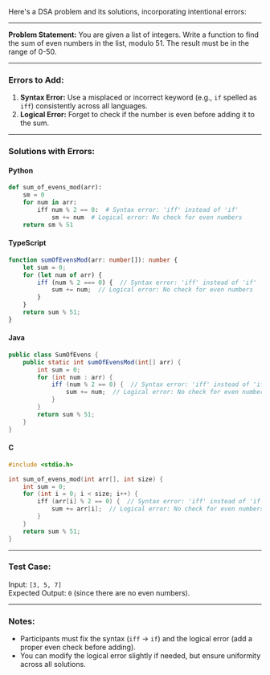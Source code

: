Here's a DSA problem and its solutions, incorporating intentional errors:

---

**Problem Statement:**
You are given a list of integers. Write a function to find the sum of even numbers in the list, modulo 51. The result must be in the range of 0-50.

---

### Errors to Add:
1. **Syntax Error:** Use a misplaced or incorrect keyword (e.g., `if` spelled as `iff`) consistently across all languages.
2. **Logical Error:** Forget to check if the number is even before adding it to the sum.

---

### Solutions with Errors:

#### Python
```python
def sum_of_evens_mod(arr):
    sm = 0
    for num in arr:
        iff num % 2 == 0:  # Syntax error: 'iff' instead of 'if'
            sm += num  # Logical error: No check for even numbers
    return sm % 51
```

#### TypeScript
```typescript
function sumOfEvensMod(arr: number[]): number {
    let sum = 0;
    for (let num of arr) {
        iff (num % 2 === 0) {  // Syntax error: 'iff' instead of 'if'
            sum += num;  // Logical error: No check for even numbers
        }
    }
    return sum % 51;
}
```

#### Java
```java
public class SumOfEvens {
    public static int sumOfEvensMod(int[] arr) {
        int sum = 0;
        for (int num : arr) {
            iff (num % 2 == 0) {  // Syntax error: 'iff' instead of 'if'
                sum += num;  // Logical error: No check for even numbers
            }
        }
        return sum % 51;
    }
}
```

#### C
```c
#include <stdio.h>

int sum_of_evens_mod(int arr[], int size) {
    int sum = 0;
    for (int i = 0; i < size; i++) {
        iff (arr[i] % 2 == 0) {  // Syntax error: 'iff' instead of 'if'
            sum += arr[i];  // Logical error: No check for even numbers
        }
    }
    return sum % 51;
}
```

---

### Test Case:
Input: `[3, 5, 7]`  
Expected Output: `0` (since there are no even numbers).

---

### Notes:
- Participants must fix the syntax (`iff` → `if`) and the logical error (add a proper even check before adding).
- You can modify the logical error slightly if needed, but ensure uniformity across all solutions.